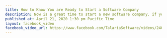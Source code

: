 ```yaml
---
title: How to Know You are Ready to Start a Software Company
description: Now is a great time to start a new software company, if you are ready.
published_at: April 21, 2020 1:30 pm Pacific Time
layout: facebook_video
facebook_video_url: https://www.facebook.com/TalariaSoftware/videos/240742950403318/
---
```

